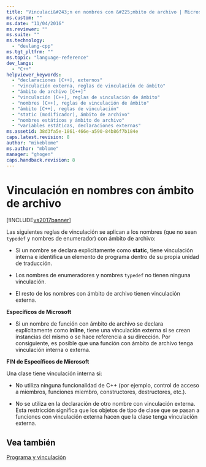 ```yaml
---
title: "Vinculaci&#243;n en nombres con &#225;mbito de archivo | Microsoft Docs"
ms.custom: ""
ms.date: "11/04/2016"
ms.reviewer: ""
ms.suite: ""
ms.technology: 
  - "devlang-cpp"
ms.tgt_pltfrm: ""
ms.topic: "language-reference"
dev_langs: 
  - "C++"
helpviewer_keywords: 
  - "declaraciones [C++], externos"
  - "vinculación externa, reglas de vinculación de ámbito"
  - "ámbito de archivo [C++]"
  - "vinculación [C++], reglas de vinculación de ámbito"
  - "nombres [C++], reglas de vinculación de ámbito"
  - "ámbito [C++], reglas de vinculación"
  - "static (modificador), ámbito de archivo"
  - "nombres estáticos y ámbito de archivo"
  - "variables estáticas, declaraciones externas"
ms.assetid: 38d3fa5e-1861-466e-a590-84b86f7b184e
caps.latest.revision: 8
author: "mikeblome"
ms.author: "mblome"
manager: "ghogen"
caps.handback.revision: 8
---
```

# Vinculaci&#243;n en nombres con &#225;mbito de archivo
[!INCLUDE[vs2017banner](../assembler/inline/includes/vs2017banner.md)]

Las siguientes reglas de vinculación se aplican a los nombres \(que no sean `typedef` y nombres de enumerador\) con ámbito de archivo:  
  
-   Si un nombre se declara explícitamente como **static**, tiene vinculación interna e identifica un elemento de programa dentro de su propia unidad de traducción.  
  
-   Los nombres de enumeradores y nombres `typedef` no tienen ninguna vinculación.  
  
-   El resto de los nombres con ámbito de archivo tienen vinculación externa.  
  
 **Específicos de Microsoft**  
  
-   Si un nombre de función con ámbito de archivo se declara explícitamente como **inline**, tiene una vinculación externa si se crean instancias del mismo o se hace referencia a su dirección.  Por consiguiente, es posible que una función con ámbito de archivo tenga vinculación interna o externa.  
  
 **FIN de Específicos de Microsoft**  
  
 Una clase tiene vinculación interna si:  
  
-   No utiliza ninguna funcionalidad de C\+\+ \(por ejemplo, control de acceso a miembros, funciones miembro, constructores, destructores, etc.\).  
  
-   No se utiliza en la declaración de otro nombre con vinculación externa.  Esta restricción significa que los objetos de tipo de clase que se pasan a funciones con vinculación externa hacen que la clase tenga vinculación externa.  
  
## Vea también  
 [Programa y vinculación](../cpp/program-and-linkage-cpp.md)